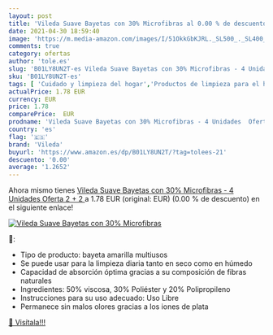 ```yaml
---
layout: post
title: 'Vileda Suave Bayetas con 30% Microfibras al 0.00 % de descuento'
date: 2021-04-30 18:59:40
image: 'https://m.media-amazon.com/images/I/51OkkGbKJRL._SL500_._SL400_.jpg'
comments: true
category: ofertas
author: 'tole.es'
slug: 'B01LY8UN2T-es Vileda Suave Bayetas con 30% Microfibras - 4 Unidades...'
sku: 'B01LY8UN2T-es'
tags: [ 'Cuidado y limpieza del hogar','Productos de limpieza para el hogar','Salud y cuidado personal','vileda', ]
actualPrice: 1.78 EUR
currency: EUR
price: 1.78
comparePrice:  EUR
prodname: 'Vileda Suave Bayetas con 30% Microfibras - 4 Unidades  Oferta 2 + 2 '
country: 'es'
flag: '🇪🇸'
brand: 'Vileda'
buyurl: 'https://www.amazon.es/dp/B01LY8UN2T/?tag=tolees-21'
descuento: '0.00'
average: '1.2652'
---
```


Ahora mismo tienes [Vileda Suave Bayetas con 30% Microfibras - 4 Unidades  Oferta 2 + 2 ](https://www.amazon.es/dp/B01LY8UN2T/?tag=tolees-21) a 1.78 EUR (original:  EUR) (0.00 %  de descuento) en el siguiente enlace!

[![Vileda Suave Bayetas con 30% Microfibras](https://m.media-amazon.com/images/I/51OkkGbKJRL._SL500_._SL400_.jpg)](https://www.amazon.es/dp/B01LY8UN2T/?tag=tolees-21)

🔎:

- Tipo de producto: bayeta amarilla multiusos
- Se puede usar para la limpieza diaria tanto en seco como en húmedo
- Capacidad de absorción óptima gracias a su composición de fibras naturales
- Ingredientes: 50% viscosa, 30% Poliéster y 20% Polipropileno
- Instrucciones para su uso adecuado: Uso Libre
- Permanece sin malos olores gracias a los iones de plata

[🛒 Visítala!!!](https://www.amazon.es/dp/B01LY8UN2T/?tag=tolees-21)
